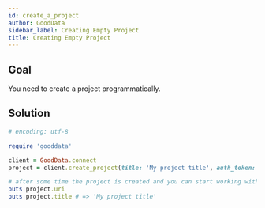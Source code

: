 ```yaml
---
id: create_a_project
author: GoodData
sidebar_label: Creating Empty Project
title: Creating Empty Project
---
```


Goal
-------

You need to create a project programmatically.

Solution
--------


```ruby
# encoding: utf-8

require 'gooddata'

client = GoodData.connect
project = client.create_project(title: 'My project title', auth_token: 'PROJECT_CREATION_TOKEN')

# after some time the project is created and you can start working with it
puts project.uri
puts project.title # => 'My project title'
```
